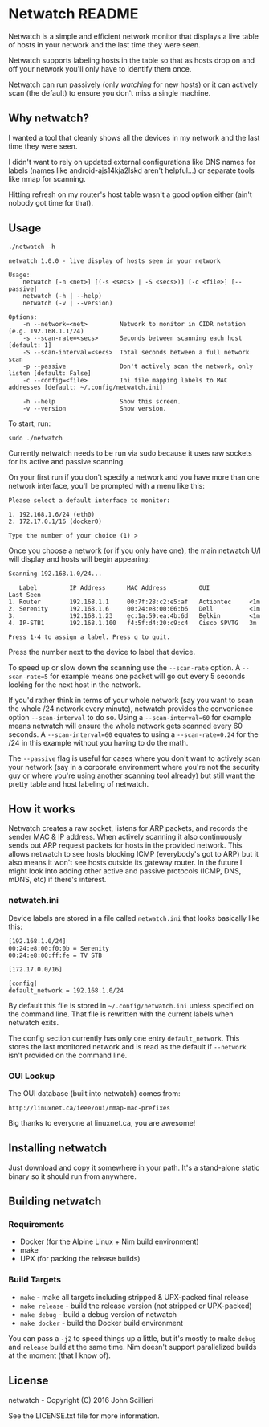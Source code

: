 # Netwatch README

Netwatch is a simple and efficient network monitor that displays a live table of
hosts in your network and the last time they were seen.

Netwatch supports labeling hosts in the table so that as hosts drop on and off
your network you'll only have to identify them once.

Netwatch can run passively (only _watching_ for new hosts) or it can actively
scan (the default) to ensure you don't miss a single machine.

## Why netwatch?

I wanted a tool that cleanly shows all the devices in my network and the last
time they were seen.

I didn't want to rely on updated external configurations like DNS names for
labels (names like android-ajs14kja2lskd aren't helpful...) or separate tools
like nmap for scanning.

Hitting refresh on my router's host table wasn't a good option either (ain't
nobody got time for that).

## Usage

    ./netwatch -h

    netwatch 1.0.0 - live display of hosts seen in your network

    Usage:
        netwatch [-n <net>] [(-s <secs> | -S <secs>)] [-c <file>] [--passive]
        netwatch (-h | --help)
        netwatch (-v | --version)

    Options:
        -n --network=<net>         Network to monitor in CIDR notation (e.g. 192.168.1.1/24)
        -s --scan-rate=<secs>      Seconds between scanning each host [default: 1]
        -S --scan-interval=<secs>  Total seconds between a full network scan
        -p --passive               Don't actively scan the network, only listen [default: False]
        -c --config=<file>         Ini file mapping labels to MAC addresses [default: ~/.config/netwatch.ini]

        -h --help                  Show this screen.
        -v --version               Show version.

To start, run:

    sudo ./netwatch

Currently netwatch needs to be run via sudo because it uses raw sockets for its
active and passive scanning.

On your first run if you don't specify a network and you have more than one
network interface, you'll be prompted with a menu like this:

    Please select a default interface to monitor:

    1. 192.168.1.6/24 (eth0)
    2. 172.17.0.1/16 (docker0)

    Type the number of your choice (1) >

Once you choose a network (or if you only have one), the main netwatch U/I will
display and hosts will begin appearing:

    Scanning 192.168.1.0/24...

       Label         IP Address      MAC Address         OUI           Last Seen
    1. Router        192.168.1.1     00:7f:28:c2:e5:af   Actiontec     <1m
    2. Serenity      192.168.1.6     00:24:e8:00:06:b6   Dell          <1m
    3.               192.168.1.23    ec:1a:59:ea:4b:6d   Belkin        <1m
    4. IP-STB1       192.168.1.100   f4:5f:d4:20:c9:c4   Cisco SPVTG   3m

    Press 1-4 to assign a label. Press q to quit.

Press the number next to the device to label that device.

To speed up or slow down the scanning use the `--scan-rate` option. A
`--scan-rate=5` for example means one packet will go out every 5 seconds looking
for the next host in the network.

If you'd rather think in terms of your whole network (say you want to scan the
whole /24 network every minute), netwatch provides the convenience option
`--scan-interval` to do so. Using a `--scan-interval=60` for example means
netwatch will ensure the whole network gets scanned every 60 seconds. A
`--scan-interval=60` equates to using a `--scan-rate=0.24` for the /24 in
this example without you having to do the math.

The `--passive` flag is useful for cases where you don't want to actively scan
your network (say in a corporate environment where you're not the security guy
or where you're using another scanning tool already) but still want the pretty
table and host labeling of netwatch.

## How it works

Netwatch creates a raw socket, listens for ARP packets, and records the sender
MAC & IP address. When actively scanning it also continuously sends out ARP
request packets for hosts in the provided network. This allows netwatch to see
hosts blocking ICMP (everybody's got to ARP) but it also means it won't see
hosts outside its gateway router. In the future I might look into adding other
active and passive protocols (ICMP, DNS, mDNS, etc) if there's interest.

### netwatch.ini

Device labels are stored in a file called `netwatch.ini` that looks basically
like this:

    [192.168.1.0/24]
    00:24:e8:00:f0:0b = Serenity
    00:24:e8:00:ff:fe = TV STB

    [172.17.0.0/16]

    [config]
    default_network = 192.168.1.0/24


By default this file is stored in `~/.config/netwatch.ini` unless specified on
the command line. That file is rewritten with the current labels when netwatch
exits.

The config section currently has only one entry `default_network`. This stores
the last monitored network and is read as the default if `--network` isn't
provided on the command line.

### OUI Lookup

The OUI database (built into netwatch) comes from:

    http://linuxnet.ca/ieee/oui/nmap-mac-prefixes

Big thanks to everyone at linuxnet.ca, you are awesome!

## Installing netwatch

Just download and copy it somewhere in your path. It's a stand-alone static
binary so it should run from anywhere.

## Building netwatch

### Requirements

* Docker (for the Alpine Linux + Nim build environment)
* make
* UPX (for packing the release builds)

### Build Targets

* `make` - make all targets including stripped & UPX-packed final release
* `make release` - build the release version (not stripped or UPX-packed)
* `make debug` - build a debug version of netwatch
* `make docker` - build the Docker build environment

You can pass a `-j2` to speed things up a little, but it's mostly to make
`debug` and `release` build at the same time. Nim doesn't support parallelized
builds at the moment (that I know of).

## License

netwatch - Copyright (C) 2016  John Scillieri

See the LICENSE.txt file for more information.


